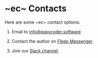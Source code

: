 # ~ec~ Contacts #

Here are some ~ec~ contact options:

1. Email to [info@easycoder.software](mailto:info@easycoder.software)

1. Contact the author on [Fleep Messenger](graham.trott@fleep.io).

1. Join our [Slack channel](https://join.slack.com/t/easycoder-software/shared_invite/enQtNTU5ODEwOTQ5NTU0LWQ1NWVkOTUxOGQ3NzJmNDI1ZGRlOTdmMjc1NDAxMGIwMTFjODg1ZDJhODEzMzUzODc2MDNlZWU4NmYyZWRlOWI).
